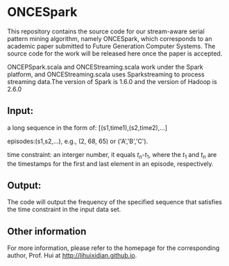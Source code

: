 # ONCESpark

This repository contains the source code for our stream-aware serial pattern mining algorithm, namely ONCESpark, which corresponds to an academic paper submitted to Future Generation Computer Systems. The source code for the work will be released here once the paper is accepted.

ONCEPSpark.scala and ONCEStreaming.scala work under the Spark platform, and ONCEStreaming.scala uses Sparkstreaming to process streaming data.The version of Spark is 1.6.0 and the version of Hadoop is 2.6.0

## Input:
a long sequence in the form of: [(s1,time1),(s2,time2),...]

episodes:(s1,s2,...), e.g., (2, 68, 65) or ('A','B','C').

time constraint: an interger number, it equals $t_n$-$t_1$, where the $t_1$ and $t_n$ are the timestamps for the first and last element in an episode, respectively.

## Output:
The code will output the frequency of the specified sequence that satisfies the time constraint in the input data set.

## Other information
For more information, please refer to the homepage for the corresponding author, Prof. Hui at http://lihuixidian.github.io.
